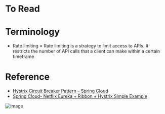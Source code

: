 # To Read
# Terminology
* Rate limiting = Rate limiting is a strategy to limit access to APIs. It restricts the number of API calls that a client can make within a certain timeframe
# Reference
* [Hystrix Circuit Breaker Pattern – Spring Cloud](https://howtodoinjava.com/spring-cloud/spring-hystrix-circuit-breaker-tutorial/#what-is-circuit-breaker)
* [Spring Cloud- Netflix Eureka + Ribbon + Hystrix Simple Example](https://www.javainuse.com/spring/spring_hystrix)


![image](https://user-images.githubusercontent.com/7721150/147554842-e993c3ef-08f5-4429-bc39-93fc91f9a073.png)

